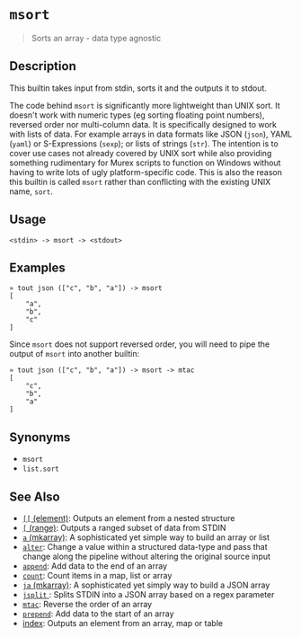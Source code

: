 # `msort`

> Sorts an array - data type agnostic

## Description

This builtin takes input from stdin, sorts it and the outputs it to stdout. 

The code behind `msort` is significantly more lightweight than UNIX sort.
It doesn't work with numeric types (eg sorting floating point numbers),
reversed order nor multi-column data. It is specifically designed to work
with lists of data. For example arrays in data formats like JSON (`json`),
YAML (`yaml`) or S-Expressions (`sexp`); or lists of strings (`str`). The
intention is to cover use cases not already covered by UNIX sort while also
providing something rudimentary for Murex scripts to function on Windows
without having to write lots of ugly platform-specific code. This is also
the reason this builtin is called `msort` rather than conflicting with the
existing UNIX name, `sort`.

## Usage

```
<stdin> -> msort -> <stdout>
```

## Examples

```
» tout json (["c", "b", "a"]) -> msort   
[
    "a",
    "b",
    "c"
]
```

Since `msort` does not support reversed order, you will need to pipe the
output of `msort` into another builtin:

```
» tout json (["c", "b", "a"]) -> msort -> mtac 
[
    "c",
    "b",
    "a"
]
```

## Synonyms

* `msort`
* `list.sort`


## See Also

* [`[[` (element)](../commands/element.md):
  Outputs an element from a nested structure
* [`[` (range)](../commands/range.md):
  Outputs a ranged subset of data from STDIN
* [`a` (mkarray)](../commands/a.md):
  A sophisticated yet simple way to build an array or list
* [`alter`](../commands/alter.md):
  Change a value within a structured data-type and pass that change along the pipeline without altering the original source input
* [`append`](../commands/append.md):
  Add data to the end of an array
* [`count`](../commands/count.md):
  Count items in a map, list or array
* [`ja` (mkarray)](../commands/ja.md):
  A sophisticated yet simply way to build a JSON array
* [`jsplit` ](../commands/jsplit.md):
  Splits STDIN into a JSON array based on a regex parameter
* [`mtac`](../commands/mtac.md):
  Reverse the order of an array
* [`prepend`](../commands/prepend.md):
  Add data to the start of an array
* [index](../commands/item-index.md):
  Outputs an element from an array, map or table